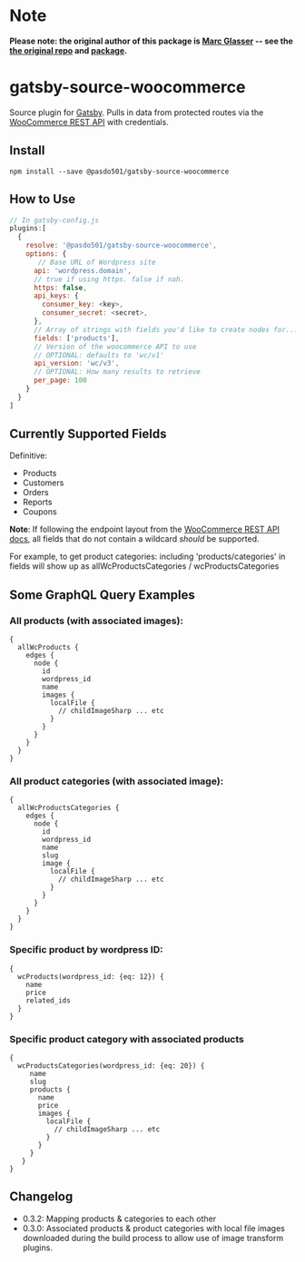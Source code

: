 # Note
**Please note: the original author of this package is [Marc Glasser](https://github.com/marcaaron/) -- see the [the original repo](https://github.com/marcaaron/gatsby-source-woocommerce) and [package](https://www.npmjs.com/package/gatsby-source-woocommerce).**

# gatsby-source-woocommerce
Source plugin for [Gatsby](https://www.gatsbyjs.org/). Pulls in data from protected routes via the [WooCommerce REST API](http://woocommerce.github.io/woocommerce-rest-api-docs/) with credentials.

## Install

`npm install --save @pasdo501/gatsby-source-woocommerce`

## How to Use

```javascript
// In gatsby-config.js
plugins:[
  {       
    resolve: '@pasdo501/gatsby-source-woocommerce',
    options: {
	   // Base URL of Wordpress site
      api: 'wordpress.domain',
      // true if using https. false if nah.
      https: false,
      api_keys: {
        consumer_key: <key>,
        consumer_secret: <secret>,
      },
      // Array of strings with fields you'd like to create nodes for...
      fields: ['products'],
      // Version of the woocommerce API to use
      // OPTIONAL: defaults to 'wc/v1'
      api_version: 'wc/v3',
      // OPTIONAL: How many results to retrieve
      per_page: 100
    }
  }
]
```

## Currently Supported Fields

Definitive: 
- Products
- Customers
- Orders
- Reports
- Coupons

**Note**: If following the endpoint layout from the [WooCommerce REST API docs](https://woocommerce.github.io/woocommerce-rest-api-docs/?php#introduction), all fields that do not contain a wildcard *should* be supported.

For example, to get product categories: including 'products/categories' in fields will show up as allWcProductsCategories / wcProductsCategories

## Some GraphQL Query Examples

### All products (with associated images):
```
{
  allWcProducts {
    edges {
      node {
        id
        wordpress_id
        name
        images {
          localFile {
            // childImageSharp ... etc
          }
        }
      }
    }
  }
}
```

### All product categories (with associated image):
```
{
  allWcProductsCategories {
    edges {
      node {
        id
        wordpress_id
        name
        slug
        image {
          localFile {
            // childImageSharp ... etc
          }
        }
      }
    }
  }
}
```

### Specific product by wordpress ID:
```
{
  wcProducts(wordpress_id: {eq: 12}) {
    name
    price
    related_ids
  }
}
```
### Specific product category with associated products
```
{
  wcProductsCategories(wordpress_id: {eq: 20}) {
     name
     slug
     products {
       name
       price
       images {
         localFile {
           // childImageSharp ... etc
         }
       }
     }
   }
}
```

## Changelog
- 0.3.2: Mapping products & categories to each other
- 0.3.0: Associated products & product categories with local file images downloaded during the build process to allow use of image transform plugins.
